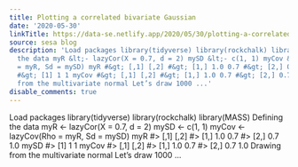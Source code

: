 ```yaml
---
title: Plotting a correlated bivariate Gaussian
date: '2020-05-30'
linkTitle: https://data-se.netlify.app/2020/05/30/plotting-a-correlated-bivariate-gaussian/
source: sesa blog
description: 'Load packages library(tidyverse) library(rockchalk) library(MASS) Defining
  the data myR &lt;- lazyCor(X = 0.7, d = 2) mySD &lt;- c(1, 1) myCov &lt;- lazyCov(Rho
  = myR, Sd = mySD) myR #&gt; [,1] [,2] #&gt; [1,] 1.0 0.7 #&gt; [2,] 0.7 1.0 mySD
  #&gt; [1] 1 1 myCov #&gt; [,1] [,2] #&gt; [1,] 1.0 0.7 #&gt; [2,] 0.7 1.0 Drawing
  from the multivariate normal Let’s draw 1000 ...'
disable_comments: true
---
```

Load packages library(tidyverse) library(rockchalk) library(MASS) Defining the data myR &lt;- lazyCor(X = 0.7, d = 2) mySD &lt;- c(1, 1) myCov &lt;- lazyCov(Rho = myR, Sd = mySD) myR #&gt; [,1] [,2] #&gt; [1,] 1.0 0.7 #&gt; [2,] 0.7 1.0 mySD #&gt; [1] 1 1 myCov #&gt; [,1] [,2] #&gt; [1,] 1.0 0.7 #&gt; [2,] 0.7 1.0 Drawing from the multivariate normal Let’s draw 1000 ...